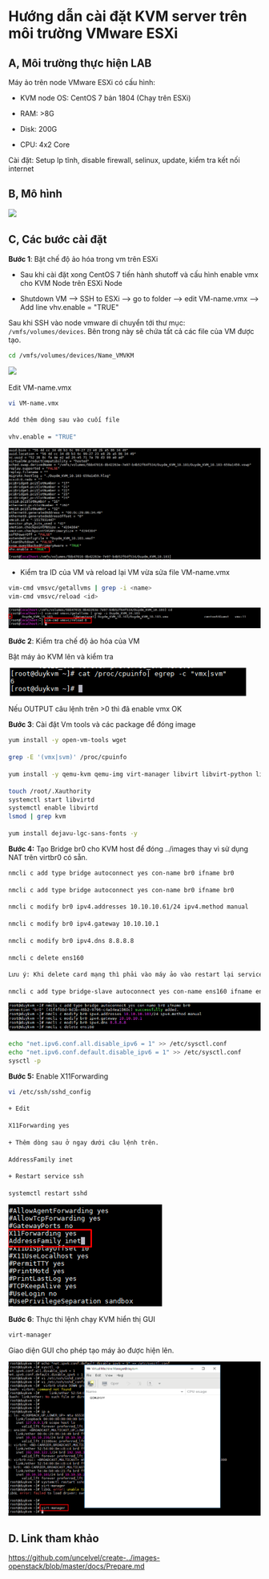 # Hướng dẫn cài đặt KVM server trên môi trường VMware ESXi

## A, Môi trường thực hiện LAB

Máy ảo trên node VMware ESXi có cấu hình:

+ KVM node OS: CentOS 7 bản 1804 (Chạy trên ESXi)

+ RAM: >8G

+ Disk: 200G

+ CPU: 4x2 Core

Cài đặt: Setup Ip tĩnh, disable firewall, selinux, update, kiểm tra kết nối internet

## B, Mô hình

![](../../images/installkvm/mohinhkvm.png)

## C, Các bước cài đặt

**Bước 1**: Bật chế độ ảo hóa trong vm trên ESXi

- Sau khi cài đặt xong CentOS 7 tiến hành shutoff và cấu hình enable vmx cho KVM Node trên ESXi Node

+ Shutdown VM --> SSH to ESXi --> go to folder --> edit VM-name.vmx --> Add line
vhv.enable = "TRUE"

Sau khi SSH vào node vmware di chuyển tới thư mục: `/vmfs/volumes/devices`. Bên trong này sẽ chứa tất cả các file của VM được tạo.

```sh
cd /vmfs/volumes/devices/Name_VMVKM
```

![](../../images/installkvm/Screenshot_1.png)

Edit VM-name.vmx

```sh
vi VM-name.vmx

Add thêm dòng sau vào cuối file

vhv.enable = "TRUE"
```
![](../images/installkvm/Screenshot_2.png)

+ Kiểm tra ID của VM và reload lại VM vừa sửa file VM-name.vmx

```sh
vim-cmd vmsvc/getallvms | grep -i <name> 
vim-cmd vmsvc/reload <id>
```

![](../images/installkvm/Screenshot_3.png)

**Bước 2**: Kiểm tra chế độ ảo hóa của VM

Bật máy ảo KVM lên và kiểm tra

![](../images/installkvm/Screenshot_4.png)

Nếu OUTPUT câu lệnh trên >0 thì đã enable vmx OK

**Bước 3**: Cài đặt Vm tools và các package để đóng image
```sh
yum install -y open-vm-tools wget

grep -E '(vmx|svm)' /proc/cpuinfo

yum install -y qemu-kvm qemu-img virt-manager libvirt libvirt-python libvirt-client virt-install virt-viewer bridge-utils  "@X Window System"xorg-x11-xauth xorg-x11-fonts-* xorg-x11-utils mesa-libGLU*.i686 mesa-libGLU*.x86_64

touch /root/.Xauthority
systemctl start libvirtd
systemctl enable libvirtd
lsmod | grep kvm

yum install dejavu-lgc-sans-fonts -y

```
**Bước 4:** Tạo Bridge br0 cho KVM host để đóng ../images thay vì sử dụng NAT trên virtbr0 có sẵn.

```sh
nmcli c add type bridge autoconnect yes con-name br0 ifname br0

nmcli c add type bridge autoconnect yes con-name br0 ifname br0

nmcli c modify br0 ipv4.addresses 10.10.10.61/24 ipv4.method manual

nmcli c modify br0 ipv4.gateway 10.10.10.1

nmcli c modify br0 ipv4.dns 8.8.8.8

nmcli c delete ens160

Lưu ý: Khi delete card mạng thì phải vào máy ảo vào restart lại service networok `systemctl restart network` và ssh lại

nmcli c add type bridge-slave autoconnect yes con-name ens160 ifname ens160 master br0
```
![](../images/installkvm/Screenshot_5.png)

```sh
echo "net.ipv6.conf.all.disable_ipv6 = 1" >> /etc/sysctl.conf
echo "net.ipv6.conf.default.disable_ipv6 = 1" >> /etc/sysctl.conf
sysctl -p
```
 
**Bước 5:** Enable X11Forwarding
```sh
vi /etc/ssh/sshd_config

+ Edit 

X11Forwarding yes

+ Thêm dòng sau ở ngay dưới câu lệnh trên.

AddressFamily inet

+ Restart service ssh

systemctl restart sshd

```

![](../images/installkvm/Screenshot_7.png)

**Bước 6**: Thực thi lệnh chạy KVM hiển thị GUI

```sh
virt-manager
```
Giao diện GUI cho phép tạo máy ảo được hiện lên.

![](../images/installkvm/Screenshot_8.png)


## D. Link tham khảo

https://github.com/uncelvel/create-../images-openstack/blob/master/docs/Prepare.md











